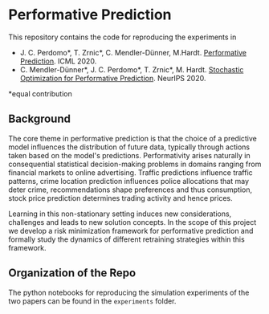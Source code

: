 # Performative Prediction

This repository contains the code for reproducing the experiments in

* J. C. Perdomo*, T. Zrnic*, C. Mendler-Dünner, M.Hardt. [Performative Prediction](https://proceedings.icml.cc/static/paper_files/icml/2020/325-Paper.pdf). ICML 2020.
* C. Mendler-Dünner*, J. C. Perdomo*, T. Zrnic*, M. Hardt. [Stochastic Optimization for Performative Prediction](https://arxiv.org/abs/2006.06887). NeurIPS 2020.

*equal contribution

## Background

The core theme in performative prediction is that the choice of a predictive model influences the distribution of future data, typically through actions taken based on the model's predictions. 
Performativity arises naturally in consequential statistical decision-making problems in
domains ranging from financial markets to online advertising.
Traffic predictions influence traffic patterns, crime location prediction influences police allocations that may deter crime,
recommendations shape preferences and thus consumption, stock price prediction determines
trading activity and hence prices.

Learning in this non-stationary setting induces new considerations, challenges and leads to new solution concepts.
In the scope of this project we develop a risk minimization framework for performative prediction and formally study the dynamics of different retraining strategies within this framework.

## Organization of the Repo

The python notebooks for reproducing the simulation experiments of the two papers can be found in the `experiments` folder. 
